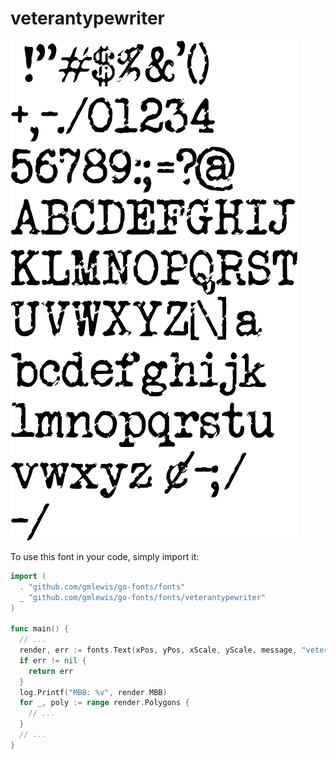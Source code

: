 # veterantypewriter

![veterantypewriter](veterantypewriter.png)

To use this font in your code, simply import it:

```go
import (
  . "github.com/gmlewis/go-fonts/fonts"
  _ "github.com/gmlewis/go-fonts/fonts/veterantypewriter"
)

func main() {
  // ...
  render, err := fonts.Text(xPos, yPos, xScale, yScale, message, "veterantypewriter", Center)
  if err != nil {
    return err
  }
  log.Printf("MBB: %v", render.MBB)
  for _, poly := range render.Polygons {
    // ...
  }
  // ...
}
```
